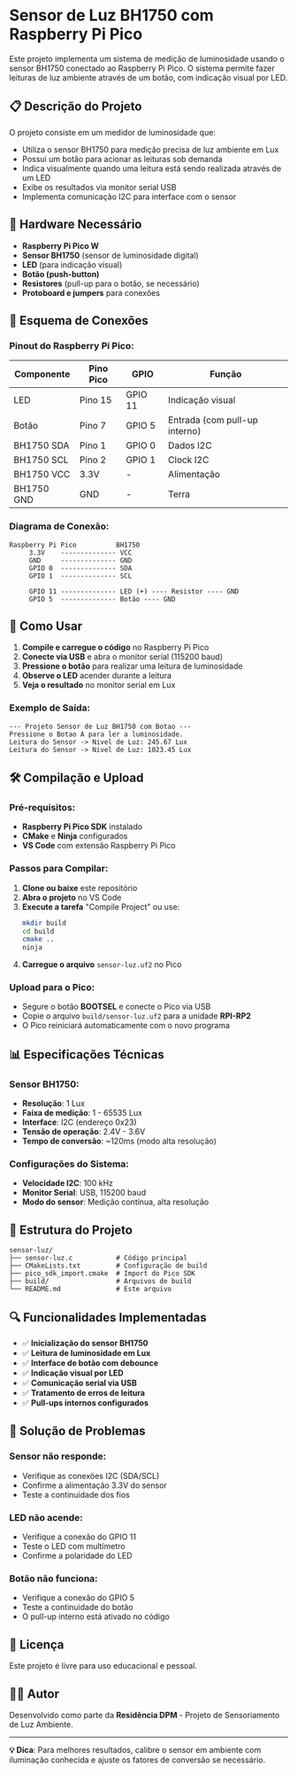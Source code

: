 # Sensor de Luz BH1750 com Raspberry Pi Pico

Este projeto implementa um sistema de medição de luminosidade usando o sensor BH1750 conectado ao Raspberry Pi Pico. O sistema permite fazer leituras de luz ambiente através de um botão, com indicação visual por LED.

## 📋 Descrição do Projeto

O projeto consiste em um medidor de luminosidade que:
- Utiliza o sensor BH1750 para medição precisa de luz ambiente em Lux
- Possui um botão para acionar as leituras sob demanda
- Indica visualmente quando uma leitura está sendo realizada através de um LED
- Exibe os resultados via monitor serial USB
- Implementa comunicação I2C para interface com o sensor

## 🔧 Hardware Necessário

- **Raspberry Pi Pico W**
- **Sensor BH1750** (sensor de luminosidade digital)
- **LED** (para indicação visual)
- **Botão (push-button)**
- **Resistores** (pull-up para o botão, se necessário)
- **Protoboard e jumpers** para conexões

## 📐 Esquema de Conexões

### Pinout do Raspberry Pi Pico:

| Componente | Pino Pico | GPIO | Função |
|-----------|-----------|------|--------|
| LED | Pino 15 | GPIO 11 | Indicação visual |
| Botão | Pino 7 | GPIO 5 | Entrada (com pull-up interno) |
| BH1750 SDA | Pino 1 | GPIO 0 | Dados I2C |
| BH1750 SCL | Pino 2 | GPIO 1 | Clock I2C |
| BH1750 VCC | 3.3V | - | Alimentação |
| BH1750 GND | GND | - | Terra |

### Diagrama de Conexão:
```
Raspberry Pi Pico          BH1750
     3.3V    -------------- VCC
     GND     -------------- GND
     GPIO 0  -------------- SDA
     GPIO 1  -------------- SCL

     GPIO 11 -------------- LED (+) ---- Resistor ---- GND
     GPIO 5  -------------- Botão ---- GND
```

## 🚀 Como Usar

1. **Compile e carregue o código** no Raspberry Pi Pico
2. **Conecte via USB** e abra o monitor serial (115200 baud)
3. **Pressione o botão** para realizar uma leitura de luminosidade
4. **Observe o LED** acender durante a leitura
5. **Veja o resultado** no monitor serial em Lux

### Exemplo de Saída:
```
--- Projeto Sensor de Luz BH1750 com Botao ---
Pressione o Botao A para ler a luminosidade.
Leitura do Sensor -> Nivel de Luz: 245.67 Lux
Leitura do Sensor -> Nivel de Luz: 1023.45 Lux
```

## 🛠️ Compilação e Upload

### Pré-requisitos:
- **Raspberry Pi Pico SDK** instalado
- **CMake** e **Ninja** configurados
- **VS Code** com extensão Raspberry Pi Pico

### Passos para Compilar:

1. **Clone ou baixe** este repositório
2. **Abra o projeto** no VS Code
3. **Execute a tarefa** "Compile Project" ou use:
   ```bash
   mkdir build
   cd build
   cmake ..
   ninja
   ```
4. **Carregue o arquivo** `sensor-luz.uf2` no Pico

### Upload para o Pico:
- Segure o botão **BOOTSEL** e conecte o Pico via USB
- Copie o arquivo `build/sensor-luz.uf2` para a unidade **RPI-RP2**
- O Pico reiniciará automaticamente com o novo programa

## 📊 Especificações Técnicas

### Sensor BH1750:
- **Resolução**: 1 Lux
- **Faixa de medição**: 1 - 65535 Lux
- **Interface**: I2C (endereço 0x23)
- **Tensão de operação**: 2.4V - 3.6V
- **Tempo de conversão**: ~120ms (modo alta resolução)

### Configurações do Sistema:
- **Velocidade I2C**: 100 kHz
- **Monitor Serial**: USB, 115200 baud
- **Modo do sensor**: Medição contínua, alta resolução

## 📁 Estrutura do Projeto

```
sensor-luz/
├── sensor-luz.c           # Código principal
├── CMakeLists.txt         # Configuração de build
├── pico_sdk_import.cmake  # Import do Pico SDK
├── build/                 # Arquivos de build
└── README.md              # Este arquivo
```

## 🔍 Funcionalidades Implementadas

- ✅ **Inicialização do sensor BH1750**
- ✅ **Leitura de luminosidade em Lux**
- ✅ **Interface de botão com debounce**
- ✅ **Indicação visual por LED**
- ✅ **Comunicação serial via USB**
- ✅ **Tratamento de erros de leitura**
- ✅ **Pull-ups internos configurados**

## 🐛 Solução de Problemas

### Sensor não responde:
- Verifique as conexões I2C (SDA/SCL)
- Confirme a alimentação 3.3V do sensor
- Teste a continuidade dos fios

### LED não acende:
- Verifique a conexão do GPIO 11
- Teste o LED com multímetro
- Confirme a polaridade do LED

### Botão não funciona:
- Verifique a conexão do GPIO 5
- Teste a continuidade do botão
- O pull-up interno está ativado no código

## 📝 Licença

Este projeto é livre para uso educacional e pessoal.

## 👨‍💻 Autor

Desenvolvido como parte da **Residência DPM** - Projeto de Sensoriamento de Luz Ambiente.

---

**💡 Dica**: Para melhores resultados, calibre o sensor em ambiente com iluminação conhecida e ajuste os fatores de conversão se necessário.